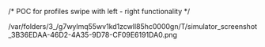 
/* POC for profiles swipe with left - right functionality */

/var/folders/3_/g7wylmq55wv1kd1zcwll85hc0000gn/T/simulator_screenshot_3B36EDAA-46D2-4A35-9D78-CF09E6191DA0.png
